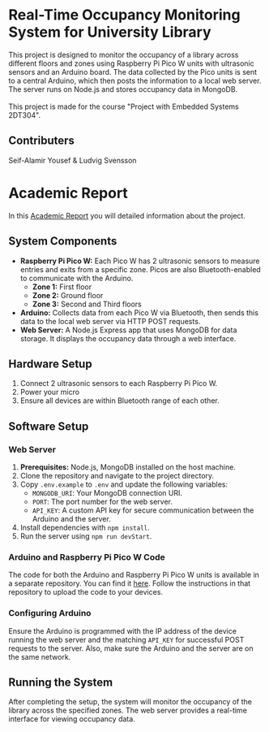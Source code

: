 # Real-Time Occupancy Monitoring System for University Library

This project is designed to monitor the occupancy of a library across different floors and zones using Raspberry Pi Pico W units with ultrasonic sensors and an Arduino board. The data collected by the Pico units is sent to a central Arduino, which then posts the information to a local web server. The server runs on Node.js and stores occupancy data in MongoDB.<br><br>
This project is made for the course "Project with Embedded Systems 2DT304". 

## Contributers
Seif-Alamir Yousef & Ludvig Svensson

# Academic Report 
In this [Academic Report](https://docs.google.com/document/d/1X3nvK4McUbsehoqTqAhvU4GHUhgysJOzC636muut5SY/edit?usp=sharing) you will detailed information about the project.

## System Components

- **Raspberry Pi Pico W:** Each Pico W has 2 ultrasonic sensors to measure entries and exits from a specific zone. Picos are also Bluetooth-enabled to communicate with the Arduino.
  - **Zone 1:** First floor
  - **Zone 2:** Ground floor
  - **Zone 3:** Second and Third floors
- **Arduino:** Collects data from each Pico W via Bluetooth, then sends this data to the local web server via HTTP POST requests.
- **Web Server:** A Node.js Express app that uses MongoDB for data storage. It displays the occupancy data through a web interface.

## Hardware Setup

1. Connect 2 ultrasonic sensors to each Raspberry Pi Pico W.
2. Power your micro
3. Ensure all devices are within Bluetooth range of each other.

## Software Setup

### Web Server

1. **Prerequisites:** Node.js, MongoDB installed on the host machine.
2. Clone the repository and navigate to the project directory.
3. Copy `.env.example` to `.env` and update the following variables:
   - `MONGODB_URI`: Your MongoDB connection URI.
   - `PORT`: The port number for the web server.
   - `API_KEY`: A custom API key for secure communication between the Arduino and the server.
4. Install dependencies with `npm install`.
5. Run the server using `npm run devStart`.

### Arduino and Raspberry Pi Pico W Code

The code for both the Arduino and Raspberry Pi Pico W units is available in a separate repository. You can find it [here](git@github.com:sw0rdd/occupancyMonitoringES.git). Follow the instructions in that repository to upload the code to your devices.

### Configuring Arduino

Ensure the Arduino is programmed with the IP address of the device running the web server and the matching `API_KEY` for successful POST requests to the server. Also, make sure the Arduino and the server are on the same network.

## Running the System

After completing the setup, the system will monitor the occupancy of the library across the specified zones. The web server provides a real-time interface for viewing occupancy data.


